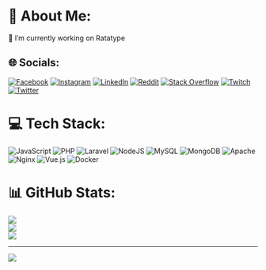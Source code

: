 # 💫 About Me:
🔭 I’m currently working on Ratatype


## 🌐 Socials:
[![Facebook](https://img.shields.io/badge/Facebook-%231877F2.svg?logo=Facebook&logoColor=white)](https://facebook.com/introqt) [![Instagram](https://img.shields.io/badge/Instagram-%23E4405F.svg?logo=Instagram&logoColor=white)](https://instagram.com/kolotilo__) [![LinkedIn](https://img.shields.io/badge/LinkedIn-%230077B5.svg?logo=linkedin&logoColor=white)](https://linkedin.com/in/introqt) [![Reddit](https://img.shields.io/badge/Reddit-%23FF4500.svg?logo=Reddit&logoColor=white)](https://reddit.com/user/kolotilo__) [![Stack Overflow](https://img.shields.io/badge/-Stackoverflow-FE7A16?logo=stack-overflow&logoColor=white)](https://stackoverflow.com/users/4111628) [![Twitch](https://img.shields.io/badge/Twitch-%239146FF.svg?logo=Twitch&logoColor=white)](https://twitch.tv/introqtua) [![Twitter](https://img.shields.io/badge/Twitter-%231DA1F2.svg?logo=Twitter&logoColor=white)](https://twitter.com/kolotilo.n) 

# 💻 Tech Stack:
![JavaScript](https://img.shields.io/badge/javascript-%23323330.svg?style=for-the-badge&logo=javascript&logoColor=%23F7DF1E) ![PHP](https://img.shields.io/badge/php-%23777BB4.svg?style=for-the-badge&logo=php&logoColor=white) ![Laravel](https://img.shields.io/badge/laravel-%23FF2D20.svg?style=for-the-badge&logo=laravel&logoColor=white) ![NodeJS](https://img.shields.io/badge/node.js-6DA55F?style=for-the-badge&logo=node.js&logoColor=white) ![MySQL](https://img.shields.io/badge/mysql-%2300f.svg?style=for-the-badge&logo=mysql&logoColor=white) ![MongoDB](https://img.shields.io/badge/MongoDB-%234ea94b.svg?style=for-the-badge&logo=mongodb&logoColor=white) ![Apache](https://img.shields.io/badge/apache-%23D42029.svg?style=for-the-badge&logo=apache&logoColor=white) ![Nginx](https://img.shields.io/badge/nginx-%23009639.svg?style=for-the-badge&logo=nginx&logoColor=white) ![Vue.js](https://img.shields.io/badge/vuejs-%2335495e.svg?style=for-the-badge&logo=vuedotjs&logoColor=%234FC08D) ![Docker](https://img.shields.io/badge/docker-%230db7ed.svg?style=for-the-badge&logo=docker&logoColor=white)
# 📊 GitHub Stats:
![](https://github-readme-stats.vercel.app/api?username=introqt&theme=dark&hide_border=false&include_all_commits=true&count_private=false)<br/>
![](https://github-readme-streak-stats.herokuapp.com/?user=introqt&theme=dark&hide_border=false)<br/>
![](https://github-readme-stats.vercel.app/api/top-langs/?username=introqt&theme=dark&hide_border=false&include_all_commits=true&count_private=false&layout=compact)

---
[![](https://visitcount.itsvg.in/api?id=introqt&icon=0&color=0)](https://visitcount.itsvg.in)

<!-- Proudly created with GPRM ( https://gprm.itsvg.in ) -->
